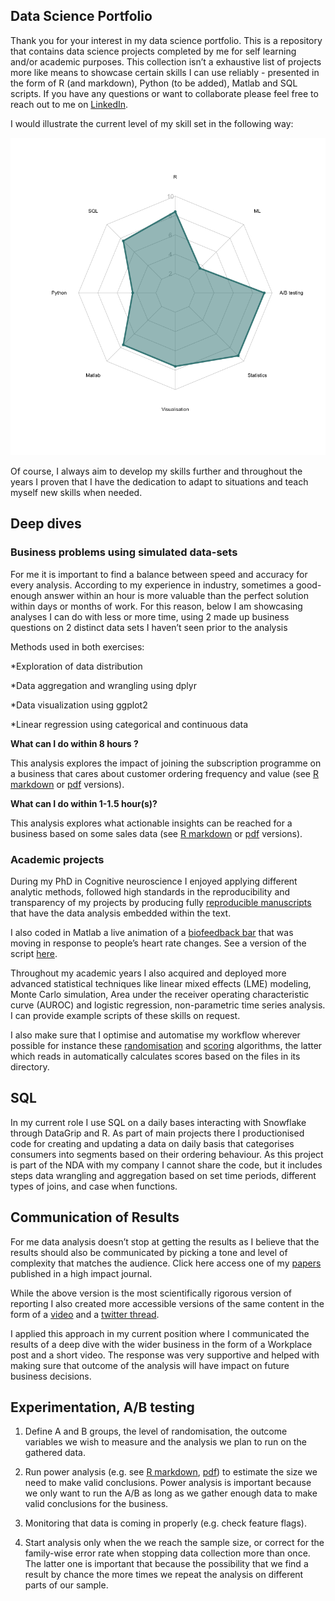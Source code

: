 Data Science Portfolio
----------------------

Thank you for your interest in my data science portfolio. This is a
repository that contains data science projects completed by me for self
learning and/or academic purposes. This collection isn’t a exhaustive
list of projects more like means to showcase certain skills I can use
reliably - presented in the form of R (and markdown), Python (to be
added), Matlab and SQL scripts. If you have any questions or want to
collaborate please feel free to reach out to me on
[LinkedIn](https://www.linkedin.com/in/lilla-hodossy/).

I would illustrate the current level of my skill set in the following
way:

![Radar plot skills](skills.png)

Of course, I always aim to develop my skills further and throughout the
years I proven that I have the dedication to adapt to situations and
teach myself new skills when needed.

Deep dives
----------

### Business problems using simulated data-sets

For me it is important to find a balance between speed and accuracy for
every analysis. According to my experience in industry, sometimes a
good-enough answer within an hour is more valuable than the perfect
solution within days or months of work. For this reason, below I am
showcasing analyses I can do with less or more time, using 2 made up
business questions on 2 distinct data sets I haven’t seen prior to the
analysis

Methods used in both exercises:

\*Exploration of data distribution

\*Data aggregation and wrangling using dplyr

\*Data visualization using ggplot2

\*Linear regression using categorical and continuous data

**What can I do within 8 hours ?**

This analysis explores the impact of joining the subscription programme
on a business that cares about customer ordering frequency and value
(see [R
markdown](https://github.com/HoLilla/Portfolio/blob/master/Industry_exercise/portfolio1.Rmd)
or
[pdf](https://github.com/HoLilla/Portfolio/blob/master/Industry_exercise/Portfolio1.pdf)
versions).

**What can I do within 1-1.5 hour(s)?**

This analysis explores what actionable insights can be reached for a
business based on some sales data (see [R
markdown](https://github.com/HoLilla/Portfolio/blob/master/Industry_exercise/Portfolio2.Rmd)
or
[pdf](https://github.com/HoLilla/Portfolio/blob/master/Industry_exercise/Portfolio2.pdf)
versions).

### Academic projects

During my PhD in Cognitive neuroscience I enjoyed applying different
analytic methods, followed high standards in the reproducibility and
transparency of my projects by producing fully [reproducible
manuscripts](https://github.com/HoLilla/Hodossy-Tsakiris-2019/blob/master/Hodossy_Tsakiris_after_reviews.Rmd)
that have the data analysis embedded within the text.

I also coded in Matlab a live animation of a [biofeedback
bar](https://www.youtube.com/watch?v=Irc-ZeKeUUY) that was moving in
response to people’s heart rate changes. See a version of the script
[here](https://github.com/HoLilla/PhD_Study5/blob/master/study5_v2.m).

Throughout my academic years I also acquired and deployed more advanced
statistical techniques like linear mixed effects (LME) modeling, Monte
Carlo simulation, Area under the receiver operating characteristic curve
(AUROC) and logistic regression, non-parametric time series analysis. I
can provide example scripts of these skills on request.

I also make sure that I optimise and automatise my workflow wherever
possible for instance these
[randomisation](https://github.com/HoLilla/PhD_Study5/blob/master/condition_randomisation.R)
and
[scoring](https://github.com/HoLilla/PhD_Study5/blob/master/scoring_study5.m)
algorithms, the latter which reads in automatically calculates scores
based on the files in its directory.

SQL
---

In my current role I use SQL on a daily bases interacting with Snowflake
through DataGrip and R. As part of main projects there I productionised
code for creating and updating a data on daily basis that categorises
consumers into segments based on their ordering behaviour. As this
project is part of the NDA with my company I cannot share the code, but
it includes steps data wrangling and aggregation based on set time
periods, different types of joins, and case when functions.

Communication of Results
------------------------

For me data analysis doesn’t stop at getting the results as I believe
that the results should also be communicated by picking a tone and level
of complexity that matches the audience. Click here access one of my
[papers](https://www.sciencedirect.com/science/article/pii/S0010027719302264?casa_token=jMCs-TjFFgYAAAAA:469e8Fm5YXTnI_BsSvKw5Gz7ZSgsiCG0yTNDjWM0sWvUYGIFtTNko7WHg-O-FBGDF4Gj_121XXw#f0010)
published in a high impact journal.

While the above version is the most scientifically rigorous version of
reporting I also created more accessible versions of the same content in
the form of a [video](https://www.youtube.com/watch?v=f_3z9lXBJzw) and a
[twitter
thread](https://twitter.com/Lilla_Hodossy/status/1174291708697333760).

I applied this approach in my current position where I communicated the
results of a deep dive with the wider business in the form of a
Workplace post and a short video. The response was very supportive and
helped with making sure that outcome of the analysis will have impact on
future business decisions.

Experimentation, A/B testing
----------------------------

1.  Define A and B groups, the level of randomisation, the outcome
    variables we wish to measure and the analysis we plan to run on the
    gathered data.

2.  Run power analysis (e.g. see [R
    markdown](https://github.com/HoLilla/Portfolio/blob/master/Industry_exercise/power.Rmd),
    [pdf](https://github.com/HoLilla/Portfolio/blob/master/Industry_exercise/power.pdf))
    to estimate the size we need to make valid conclusions. Power
    analysis is important because we only want to run the A/B as long as
    we gather enough data to make valid conclusions for the business.

3.  Monitoring that data is coming in properly (e.g. check feature
    flags).

4.  Start analysis only when the we reach the sample size, or correct
    for the family-wise error rate when stopping data collection more
    than once. The latter one is important that because the possibility
    that we find a result by chance the more times we repeat the
    analysis on different parts of our sample.
